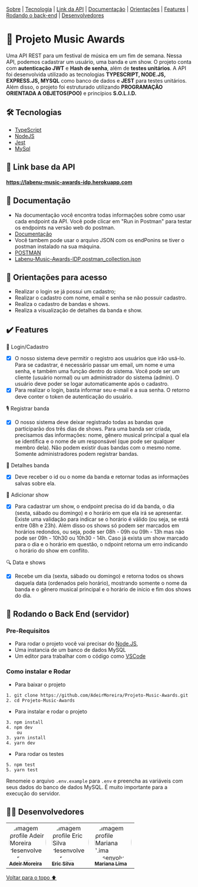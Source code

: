 <p>
<a href="#sobre">Sobre</a> |
<a href="#tecnologia">Tecnologia</a> |
<a href="#link">Link da API</a> |
<a href="#documentação">Documentação</a> |
<a href="#orientacoes">Orientações</a> |
<a href="#features">Features</a> |
<a href="#back">Rodando o back-end</a> |
<a href="#desenvolvedores">Desenvolvedores</a>
</p>

<h1 id="sobre">📕 Projeto Music Awards</h1>

Uma API REST para um festival de música em um fim de semana. Nessa API, podemos cadastrar um usuário, uma banda e um show. O projeto conta com **autenticação JWT** e **Hash de senha**, além de **testes unitários**. A API foi desenvolvida utilizado as tecnologias **TYPESCRIPT, NODE.JS, EXPRESS.JS, MYSQL** como banco de dados e **JEST** para testes unitários. Além disso, o projeto foi estruturado utilizando 
**PROGRAMAÇÃO ORIENTADA A OBJETOS(POO)** e princípios **S.O.L.I.D.**

<h2 id="tecnologia">🛠 Tecnologias</h2>

- [TypeScript](https://www.typescriptlang.org/)
- [NodeJS](https://nodejs.org/en/docs/)
- [Jest](https://jestjs.io/pt-BR/docs/api)
- [MySql](https://dev.mysql.com/doc/)

<h2 id="link">🔗 Link base da API</h2>

#### https://labenu-music-awards-idp.herokuapp.com

<h2 id="documentação">📃 Documentação</h2>

- Na documentação você encontra todas informações sobre como usar cada endpoint da API. Você pode clicar em "Run in Postman" para testar os endpoints na versão web do postman.
- [Documentação](https://documenter.getpostman.com/view/20351643/UzQvtk4N)
- Você tambem pode usar o arquivo JSON  com os endPonins se tiver o postman instalado na sua máquina.
- [POSTMAN](https://www.postman.com/downloads/)
- [Labenu-Music-Awards-IDP.postman_collection.json](https://github.com/AdeirMoreira/Projeto-Music-Awards/blob/master/Labenu-Music-Awards-IDP.postman_collection.json)

<h2 id="orientacoes">🚨 Orientações para acesso</h2>

- Realizar o login se já possui um cadastro;
- Realizar o cadastro com nome, email e senha se não possuir cadastro.
- Realiza o cadastro de bandas e shows.
- Realiza a visualização de detalhes da banda e show.

<h2 id="features">✔️ Features</h2>

👤 Login/Cadastro

- [x] O nosso sistema deve permitir o registro aos usuários que irão usá-lo. Para se cadastrar, é necessário passar um email, um nome e uma senha, e também uma função dentro do sistema. Você pode ser um cliente (usuário normal) ou um administrador do sistema (admin). O usuário deve poder se logar automaticamente após o cadastro.
- [x] Para realizar o login, basta informar seu e-mail e a sua senha. O retorno deve conter o token de autenticação do usuário.

🎙 Registrar banda

- [x] O nosso sistema deve deixar registrado todas as bandas que participarão dos três dias de shows. Para uma banda ser criada, precisamos das informações: nome, gênero musical principal a qual ela se identifica e o nome de um responsável (que pode ser qualquer membro dela). Não podem existir duas bandas com o mesmo nome. Somente administradores podem registrar bandas.

🎸 Detalhes banda

- [x] Deve receber o id ou o nome da banda e retornar todas as informações salvas sobre ela.

📅 Adicionar show

- [x] Para cadastrar um show, o endpoint precisa do id da banda, o dia (sexta, sábado ou domingo) e o horário em que ela irá se apresentar. Existe uma validação para indicar se o horário é válido (ou seja, se está entre 08h e 23h). Além disso os shows só podem ser marcados em horários redondos, ou seja, pode ser 08h - 09h ou 09h - 13h mas não pode ser 09h - 10h30 ou 10h30 - 14h. Caso já exista um show marcado para o dia e o horário em questão, o ndpoint retorna um erro indicando o horário do show em conflito.

🔍 Data e shows

- [x] Recebe um dia (sexta, sábado ou domingo) e retorna todos os shows daquela data (ordenados pelo horário), mostrando somente o nome da banda e o gênero musical principal e o horário de início e fim dos shows do dia.

<h2 id="back"> 🎲 Rodando o Back End (servidor)</h2>

### Pre-Requisitos

- Para rodar o projeto você vai precisar do [Node.JS](https://nodejs.org/en/download/),
- Uma instancia de um banco de dados MySQL
- Um editor para trabalhar com o código como [VSCode](https://code.visualstudio.com/)

### Como instalar e Rodar
* Para baixar o projeto
```
1. git clone https://github.com/AdeirMoreira/Projeto-Music-Awards.git
2. cd Projeto-Music-Awards
```
* Para instalar e rodar o projeto
```
3. npm install
4. npm dev
    ou
3. yarn install
4. yarn dev
```
* Para rodar os testes 
```
5. npm test
5. yarn test
```

Renomeie o arquivo ```.env.example```  para ```.env``` e preencha as variáveis com seus dados do banco de dados MySQL. É muito importante para a execução do servidor.

<h2 id="desenvolvedores">👨‍💻 Desenvolvedores</h2>
<table>         
<td><a href="https://github.com/future4code/silveira-Adeir-Maia"><img style="border-radius: 50%;" src="https://avatars.githubusercontent.com/u/98994187?v=4" width="100px;" alt="Imagem profile Adeir Moreira desenvolvedor"/><br /><sub><b>Adeir Moreira</b></sub></a><br /> 
<td><a href="https://github.com/future4code/silveira-Eric-Silva"><img style="border-radius: 50%;" src="https://avatars.githubusercontent.com/u/99001809?v=4" width="100px;" alt="Imagem profile Eric Silva desenvolvedor"/><br /><sub><b>Eric Silva </b></sub></a><br />
<td><a href="https://github.com/future4code/silveira-Mariana-Lima"><img style="border-radius: 50%;" src="https://avatars.githubusercontent.com/u/98923335?v=4" width="100px;" alt="Imagem profile Mariana Lima desenvolvedora"/><br /><sub><b>Mariana Lima</b></sub></a><br />
  
</table>

<a href="#voltar">Voltar para o topo ⬆️</a>